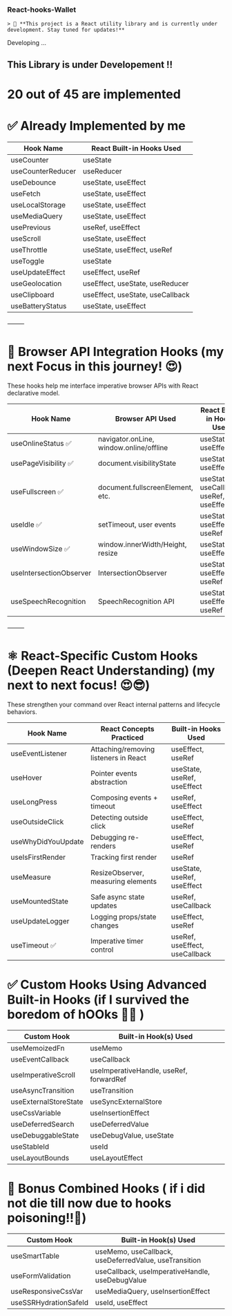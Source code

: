 ### React-hooks-Wallet 
    > 🚧 **This project is a React utility library and is currently under development. Stay tuned for updates!**

Developing ...

##  This Library is under Developement !! 

# 20 out of 45 are implemented



# ✅ Already Implemented by me

| Hook Name           | React Built-in Hooks Used               |
|---------------------|-------------------------------          |
| useCounter          | useState                                |
| useCounterReducer   | useReducer                              |
| useDebounce         | useState, useEffect                     |
| useFetch            | useState, useEffect                     |
| useLocalStorage     | useState, useEffect                     |
| useMediaQuery       | useState, useEffect                     |
| usePrevious         | useRef, useEffect                       |
| useScroll           | useState, useEffect                     |
| useThrottle         | useState, useEffect, useRef             |
| useToggle           | useState                                |
| useUpdateEffect     | useEffect, useRef                       |
| useGeolocation      | useEffect, useState, useReducer         |
| useClipboard        | useEffect, useState, useCallback        |
| useBatteryStatus    | useState, useEffect                     |


⸻

# 🧠 Browser API Integration Hooks (my next Focus in this journey! 😍)

These hooks help me interface imperative browser APIs with React declarative model.

| Hook Name                | Browser API Used                                   | React Built-in Hooks Used                |
|--------------------------|----------------------------------------------------|------------------------------------------|
| useOnlineStatus    ✅    | navigator.onLine, window.online/offline            | useState, useEffect                      |
| usePageVisibility  ✅    | document.visibilityState                           | useState, useEffect                      |
| useFullscreen      ✅     | document.fullscreenElement, etc.                   | useState, useCallback, useRef, useEffect |
| useIdle            ✅     | setTimeout, user events                            | useState, useEffect, useRef              |
| useWindowSize       ✅     | window.innerWidth/Height, resize                   | useState, useEffect                      |
| useIntersectionObserver  | IntersectionObserver                               | useState, useEffect, useRef              |
| useSpeechRecognition     | SpeechRecognition API                              | useState, useEffect, useRef              |


⸻

# ⚛️ React-Specific Custom Hooks (Deepen React Understanding) (my next to  next focus! 😍😎)

These strengthen your command over React internal patterns and lifecycle behaviors.

| Hook Name            | React Concepts Practiced                | Built-in Hooks Used                |
|----------------------|-----------------------------------------|------------------------------------|
| useEventListener     | Attaching/removing listeners in React   | useEffect, useRef                  |
| useHover             | Pointer events abstraction              | useState, useRef, useEffect        |
| useLongPress         | Composing events + timeout              | useRef, useEffect                  |
| useOutsideClick      | Detecting outside click                 | useEffect, useRef                  |
| useWhyDidYouUpdate   | Debugging re-renders                    | useEffect, useRef                  |
| useIsFirstRender     | Tracking first render                   | useRef                             |
| useMeasure           | ResizeObserver, measuring elements      | useState, useRef, useEffect        |
| useMountedState      | Safe async state updates                | useRef, useCallback                |
| useUpdateLogger      | Logging props/state changes             | useEffect, useRef                  |
| useTimeout    ✅       | Imperative timer control                | useRef, useEffect, useCallback     |






# ✅ Custom Hooks Using Advanced Built-in Hooks (if I survived the boredom of hOOks 🥹😩 )

| Custom Hook             | Built-in Hook(s) Used                                 |
|------------------------ |------------------------------------------------------|
| useMemoizedFn           | useMemo                                              |
| useEventCallback        | useCallback                                          |
| useImperativeScroll     | useImperativeHandle, useRef, forwardRef              |
| useAsyncTransition      | useTransition                                        |
| useExternalStoreState   | useSyncExternalStore                                 |
| useCssVariable          | useInsertionEffect                                   |
| useDeferredSearch       | useDeferredValue                                     |
| useDebuggableState      | useDebugValue, useState                              |
| useStableId             | useId                                                |
| useLayoutBounds         | useLayoutEffect                                      |


# 🌟 Bonus Combined Hooks ( if i did not die till now due to hooks poisoning!!🫡)

| Custom Hook                | Built-in Hook(s) Used                                 |
|----------------------------|------------------------------------------------------|
| useSmartTable              | useMemo, useCallback, useDeferredValue, useTransition|
| useFormValidation          | useCallback, useImperativeHandle, useDebugValue      |
| useResponsiveCssVar        | useMediaQuery, useInsertionEffect                    |
| useSSRHydrationSafeId      | useId, useEffect                                     |

